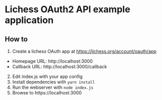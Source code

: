 # Lichess OAuth2 API example application

## How to

1. Create a lichess OAuth app at https://lichess.org/account/oauth/app
  - Homepage URL: http://localhost:3000
  - Callback URL: http://localhost:3000/callback
2. Edit index.js with your app config
3. Install dependencies with `yarn install`
4. Run the webserver with `node index.js`
5. Browse to https://localhost:3000
